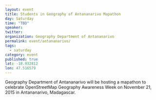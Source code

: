 ```yaml
---
layout: event
title: Students in Geography of Antananarivo Mapathon 
day: Saturday
time: "TBD"
speaker: 
twitter: 
organization: Geography Department of Antananarivo 
permalink: event/antananarivo/
tags: 
  - saturday
category: event
published: true
lat: -18.932812
lon: 47.516579
---
```


Geography Department of Antananarivo will be hosting a mapathon to celebrate OpenStreetMap Geography Awareness Week on November 21, 2015 in Antananarivo, Madagascar.

